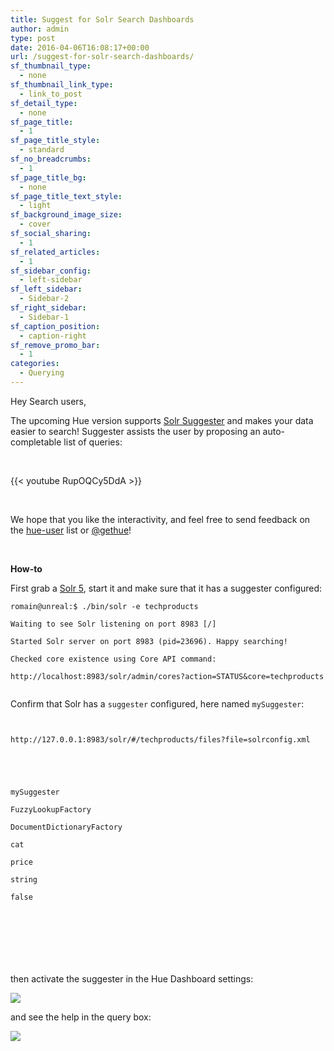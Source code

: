 ```yaml
---
title: Suggest for Solr Search Dashboards
author: admin
type: post
date: 2016-04-06T16:08:17+00:00
url: /suggest-for-solr-search-dashboards/
sf_thumbnail_type:
  - none
sf_thumbnail_link_type:
  - link_to_post
sf_detail_type:
  - none
sf_page_title:
  - 1
sf_page_title_style:
  - standard
sf_no_breadcrumbs:
  - 1
sf_page_title_bg:
  - none
sf_page_title_text_style:
  - light
sf_background_image_size:
  - cover
sf_social_sharing:
  - 1
sf_related_articles:
  - 1
sf_sidebar_config:
  - left-sidebar
sf_left_sidebar:
  - Sidebar-2
sf_right_sidebar:
  - Sidebar-1
sf_caption_position:
  - caption-right
sf_remove_promo_bar:
  - 1
categories:
  - Querying
---
```


Hey Search users,

The upcoming Hue version supports [Solr Suggester][1] and makes your data easier to search! Suggester assists the user by proposing an auto-completable list of queries:

&nbsp;

{{< youtube RupOQCy5DdA >}}

&nbsp;

We hope that you like the interactivity, and feel free to send feedback on the [hue-user][2] list or [@gethue][3]!

&nbsp;

**How-to**

First grab a [Solr 5][4], start it and make sure that it has a suggester configured:

<pre><code class="bash">romain@unreal:$ ./bin/solr -e techproducts

Waiting to see Solr listening on port 8983 [/]

Started Solr server on port 8983 (pid=23696). Happy searching!

Checked core existence using Core API command:

http://localhost:8983/solr/admin/cores?action=STATUS&core=techproducts

</code></pre>

Confirm that Solr has a `suggester` configured, here named `mySuggester`:

<pre><code class="bash">

http://127.0.0.1:8983/solr/#/techproducts/files?file=solrconfig.xml

<searchComponent name="suggest" class="solr.SuggestComponent">

<lst name="suggester">

<str name="name">mySuggester</str>

<str name="lookupImpl">FuzzyLookupFactory</str>

<str name="dictionaryImpl">DocumentDictionaryFactory</str>

<str name="field">cat</str>

<str name="weightField">price</str>

<str name="suggestAnalyzerFieldType">string</str>

<str name="buildOnStartup">false</str>

</lst>

</searchComponent>

</code></pre>

&nbsp;

then activate the suggester in the Hue Dashboard settings:

<img src="https://cdn.gethue.com/uploads/2016/04/suggester-settings.png" />

and see the help in the query box:

<img src="https://cdn.gethue.com/uploads/2016/04/search-suggest.png" />

[1]: https://cwiki.apache.org/confluence/display/solr/Suggester
[2]: http://groups.google.com/a/cloudera.org/group/hue-user
[3]: https://twitter.com/gethue
[4]: http://yonik.com/download/
